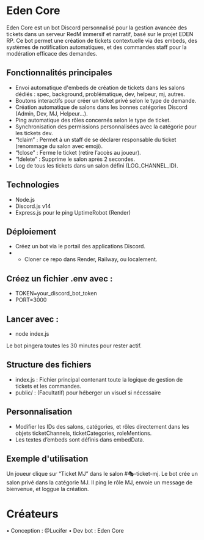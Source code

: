 # Eden Core

Eden Core est un bot Discord personnalisé pour la gestion avancée des tickets dans un serveur RedM immersif et narratif, basé sur le projet EDEN RP. Ce bot permet une création de tickets contextuelle via des embeds, des systèmes de notification automatiques, et des commandes staff pour la modération efficace des demandes.

## Fonctionnalités principales

- Envoi automatique d'embeds de création de tickets dans les salons dédiés : spec, background, problématique, dev, helpeur, mj, autres.
- Boutons interactifs pour créer un ticket privé selon le type de demande.
- Création automatique de salons dans les bonnes catégories Discord (Admin, Dev, MJ, Helpeur...).
- Ping automatique des rôles concernés selon le type de ticket.
- Synchronisation des permissions personnalisées avec la catégorie pour les tickets dev.
- “!claim” : Permet à un staff de se déclarer responsable du ticket (renommage du salon avec emoji).
- “!close” : Ferme le ticket (retire l’accès au joueur).
- “!delete” : Supprime le salon après 2 secondes.
- Log de tous les tickets dans un salon défini (LOG_CHANNEL_ID).

## Technologies
- Node.js
- Discord.js v14
- Express.js pour le ping UptimeRobot (Render)

## Déploiement
- Créez un bot via le portail des applications Discord.
- - Cloner ce repo dans Render, Railway, ou localement.

## Créez un fichier .env avec :
- TOKEN=your_discord_bot_token
- PORT=3000

## Lancer avec : 
- node index.js

Le bot pingera toutes les 30 minutes pour rester actif.

## Structure des fichiers
- index.js : Fichier principal contenant toute la logique de gestion de tickets et les commandes.
- public/ : (Facultatif) pour héberger un visuel si nécessaire

## Personnalisation
- Modifier les IDs des salons, catégories, et rôles directement dans les objets ticketChannels, ticketCategories, roleMentions.
- Les textes d’embeds sont définis dans embedData.

## Exemple d'utilisation

Un joueur clique sur “Ticket MJ” dans le salon #🎭-ticket-mj. Le bot crée un salon privé dans la catégorie MJ. Il ping le rôle MJ, envoie un message de bienvenue, et loggue la création.

# Créateurs
• Conception : @Lucifer
• Dev bot : Eden Core
